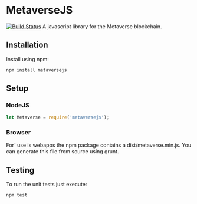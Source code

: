 <p align="center">
  <a href="https://mvs.org/">
    <img src="https://mvs.org/images/metaverselogo.png" alt="">
  </a>
</p>

# MetaverseJS
[![Build Status](https://travis-ci.org/canguruhh/metaversejs.png?branch=master)](https://travis-ci.org/canguruhh/metaversejs)
A javascript library for the Metaverse blockchain.

## Installation
Install using npm:
``` bash
npm install metaversejs
```

## Setup
### NodeJS
``` javascript
let Metaverse = require('metaversejs');
```
### Browser
For` use is webapps the npm package contains a dist/metaverse.min.js. You can generate this file from source using grunt.

## Testing
To run the unit tests just execute:
``` bash
npm test
```



